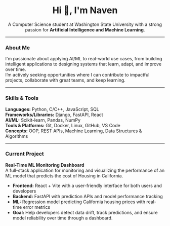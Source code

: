 <h1 align="center">Hi 👋, I'm Naven</h1>

<p align="center">
  A Computer Science student at Washington State University with a strong passion for <strong>Artificial Intelligence and Machine Learning</strong>.
</p>

---

### About Me

I'm passionate about applying AI/ML to real-world use cases, from building intelligent applications to designing systems that learn, adapt, and improve over time.  
I’m actively seeking opportunities where I can contribute to impactful projects, collaborate with great teams, and keep learning.

---

### Skills & Tools

**Languages:** Python, C/C++, JavaScript, SQL  
**Frameworks/Libraries:** Django, FastAPI, React  
**AI/ML:** Scikit-learn, Pandas, NumPy  
**Tools & Platforms:** Git, Docker, Linux, GitHub, VS Code  
**Concepts:** OOP, REST APIs, Machine Learning, Data Structures & Algorithms  

---

### Current Project

**Real-Time ML Monitoring Dashboard**  
A full-stack application for monitoring and visualizing the performance of an ML model that predicts the cost of Housing in California. 
- **Frontend:** React + Vite with a user-friendly interface for both users and developers  
- **Backend:** FastAPI with prediction APIs and model performance tracking  
- **ML:** Regression model predicting California housing prices with real-time error metrics  
- **Goal:** Help developers detect data drift, track predictions, and ensure model reliability over time through a dashboard.




